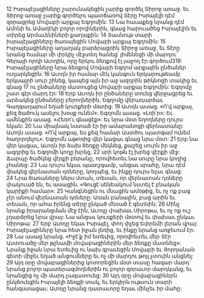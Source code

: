 12 Իսրայէլացիները շարունակեցին չարիք գործել Տիրոջ առաջ. եւ Տիրոջ առաջ չարիք գործելու պատճառով Տէրը Իսրայէլի դէմ զօրացրեց Մովաբի արքայ Եգղոմին: 13 Նա հաւաքեց նրանց դէմ Ամոնի եւ Ամաղէկի բոլոր որդիներին, գնաց հարուածեց Իսրայէլին եւ տիրեց Արմաւենիների քաղաքին: 14 Տասնութ տարի իսրայէլացիները ծառայեցին Մովաբի արքայ Եգղոմին:
15 Իսրայէլացիները աղաղակ բարձրացրին Տիրոջ առաջ, եւ Տէրը նրանց համար մի փրկիչ մէջտեղ հանեց՝ յիմենեցի մի մարդու՝ Գերայի որդի Աւոդին, որը երկու ձեռքով էլ յաջող էր գործում318: Իսրայէլացիները նրա ձեռքով Մովաբի Եգղոմ արքային ընծաներ ուղարկեցին: 16 Աւոդն իր համար մէկ կանգուն երկարութեամբ երկսայրի սուր շինեց, կապեց այն իր աջ ազդրին թիկնոցի տակից եւ գնաց 17 ու ընծաները մատուցեց Մովաբի արքայ Եգղոմին: Եգղոմը շատ գէր մարդ էր: 18 Երբ Աւոդն իր ընծաները տուեց վերջացրեց եւ արձակեց ընծաները բերողներին, Եգղոմը վերադարձաւ Գաղգաղայում եղած կուռքերի մօտից: 19 Աւոդն ասաց. «Ո՛վ արքայ, քեզ ծածուկ ասելու խօսք ունեմ»: Եգղոմն ասաց. «Լռի՛ր»: Եւ ամենքին ասաց. «Հեռո՛ւ գնացէք»: Եւ նրա մօտ եղողները դուրս եկան: 20 Նա միայնակ նստած էր իր ամարանոցի վերնատանը: Աւոդն ասաց. «Ո՛վ արքայ, ես քեզ համար Աստծու պատգամ ունեմ հաղորդելու»: Եգղոմն աթոռից վեր կացաւ գնաց նրա մօտ: 21 Երբ նա վեր կացաւ, Աւոդն իր ձախ ձեռքը մեկնեց, քաշեց սուրն իր աջ ազդրից եւ Եգղոմի կողը խրեց, 22 սրի կոթն էլ խրեց վէրքի մէջ: Ճարպը ծածկեց վէրքի բերանը, որովհետեւ նա սուրը նրա կողից չհանեց: 23 Նա դուրս եկաւ պատշգամբ, անցաւ սրահը, նրա դէմ փակեց վերնատան դռները, կողպեց, եւ ինքը դուրս ելաւ գնաց: 24 Նրա ծառաները ներս մտան, տեսան, որ վերնատան դռները փակուած են, եւ ասացին. «Գուցէ սենեակում նստել է բնական կարիքի համար»: 25 Կանգնեցին ու մնացին ամօթից, եւ ոչ ոք բաց չէր անում վերնատան դռները: Առան բանալին, բաց արին եւ տեսան, որ ահա իրենց տէրը ընկած մեռած է գետնին: 26 Մինչ նրանք իրարանցման մէջ էին, Աւոդը փախաւ Սիրոթա, եւ ոչ ոք ուշ չդարձրեց նրա վրայ: Նա անցաւ կուռքերի մօտով եւ փախաւ ընկաւ Սիրոթա:
27 Երբ Աւոդը եկաւ Իսրայէլ, փող փչեց Եփրեմի լերան վրայ: Իսրայէլացիները նրա հետ իջան լեռից, եւ ինքը նրանց առջեւում էր: 28 Նա ասաց նրանց. «Իջէ՛ք իմ ետեւից, որովհետեւ մեր Տէր Աստուածը մեր թշնամի մովաբացիներին մեր ձեռքը մատնեց»: Նրանք իջան նրա ետեւից ու նախ գրաւեցին Մովաբի եւ Յորդանան գետի միջեւ եղած անցումները եւ ոչ մի մարդու թոյլ չտուին անցնել: 29 Այդ օրը մովաբացիներից կոտորեցին մօտ տասը հազար մարդ՝ նրանց բոլոր պատերազմողներին ու բոլոր զօրաւոր մարդկանց, եւ նրանցից ոչ մի մարդ չազատուեց: 30 Այդ օրը մովաբացիներն ընկճուեցին Իսրայէլի ձեռքի տակ, եւ երկիրն ութսուն տարի հանգստացաւ: Աւոդը նրանց դատաւորը եղաւ մինչեւ իր մահը:
